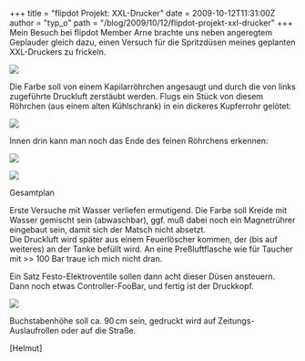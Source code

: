 +++
title = "flipdot Projekt: XXL-Drucker"
date = 2009-10-12T11:31:00Z
author = "typ_o"
path = "/blog/2009/10/12/flipdot-projekt-xxl-drucker"
+++
Mein Besuch bei flipdot Member Arne brachte uns neben angeregtem
Geplauder gleich dazu, einen Versuch für die Spritzdüsen meines
geplanten XXL-Druckers zu frickeln.

![](/media/printer03.jpg)

Die Farbe soll von einem Kapilarröhrchen angesaugt und durch die von
links zugeführte Druckluft zerstäubt werden. Flugs ein Stück von diesem
Röhrchen (aus einem alten Kühlschrank) in ein dickeres Kupferrohr
gelötet:

![](/media/printer02.jpg)

Innen drin kann man noch das Ende des feinen Röhrchens erkennen:

![](/media/printer01.jpg)

[![](/media/printer04.serendipityThumb.jpg)](/media/printer04.jpg)

Gesamtplan

Erste Versuche mit Wasser verliefen ermutigend. Die Farbe soll Kreide
mit Wasser gemischt sein (abwaschbar), ggf. muß dabei noch ein
Magnetrührer eingebaut sein, damit sich der Matsch nicht absetzt.  
Die Druckluft wird später aus einem Feuerlöscher kommen, der (bis auf
weiteres) an der Tanke befüllt wird. An eine Preßluftflasche wie für
Taucher mit \>\> 100 Bar traue ich mich nicht dran.

Ein Satz Festo-Elektroventile sollen dann acht dieser Düsen ansteuern.
Dann noch etwas Controller-FooBar, und fertig ist der Druckkopf.

![](/media/alles.jpg)

Buchstabenhöhe soll ca. 90 cm sein, gedruckt wird auf
Zeitungs-Auslaufrollen oder auf die Straße.

\[Helmut\]
